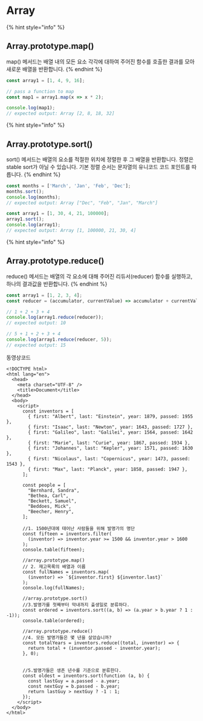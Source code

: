 # Array

{% hint style="info" %}
## Array.prototype.map\(\)

map\(\) 메서드는 배열 내의 모든 요소 각각에 대하여 주어진 함수를 호출한 결과를 모아 새로운 배열을 반환합니다.
{% endhint %}

```javascript
const array1 = [1, 4, 9, 16];

// pass a function to map
const map1 = array1.map(x => x * 2);

console.log(map1);
// expected output: Array [2, 8, 18, 32]
```

{% hint style="info" %}
## Array.prototype.sort\(\) 

sort\(\) 메서드는 배열의 요소를 적절한 위치에 정렬한 후 그 배열을 반환합니다. 정렬은 stable sort가 아닐 수 있습니다. 기본 정렬 순서는 문자열의 유니코드 코드 포인트를 따릅니다.
{% endhint %}

```javascript
const months = ['March', 'Jan', 'Feb', 'Dec'];
months.sort();
console.log(months);
// expected output: Array ["Dec", "Feb", "Jan", "March"]

const array1 = [1, 30, 4, 21, 100000];
array1.sort();
console.log(array1);
// expected output: Array [1, 100000, 21, 30, 4]
```

{% hint style="info" %}
## Array.prototype.reduce\(\)

reduce\(\) 메서드는 배열의 각 요소에 대해 주어진 리듀서\(reducer\) 함수를 실행하고, 하나의 결과값을 반환합니다.
{% endhint %}

```javascript
const array1 = [1, 2, 3, 4];
const reducer = (accumulator, currentValue) => accumulator + currentValue;

// 1 + 2 + 3 + 4
console.log(array1.reduce(reducer));
// expected output: 10

// 5 + 1 + 2 + 3 + 4
console.log(array1.reduce(reducer, 5));
// expected output: 15

```



동영상코드

```markup
<!DOCTYPE html>
<html lang="en">
  <head>
    <meta charset="UTF-8" />
    <title>Document</title>
  </head>
  <body>
    <script>
      const inventors = [
        { first: "Albert", last: "Einstein", year: 1879, passed: 1955 },
        { first: "Isaac", last: "Newton", year: 1643, passed: 1727 },
        { first: "Galileo", last: "Galilei", year: 1564, passed: 1642 },
        { first: "Marie", last: "Curie", year: 1867, passed: 1934 },
        { first: "Johannes", last: "Kepler", year: 1571, passed: 1630 },
        { first: "Nicolaus", last: "Copernicus", year: 1473, passed: 1543 },
        { first: "Max", last: "Planck", year: 1858, passed: 1947 },
      ];

      const people = [
        "Bernhard, Sandra",
        "Bethea, Carl",
        "Beckett, Samuel",
        "Beddoes, Mick",
        "Beecher, Henry",
      ];

      //1. 1500년대에 태어난 사람들을 위해 발명가의 명단
      const fifteen = inventors.filter(
        (inventor) => inventor.year >= 1500 && inventor.year > 1600
      );
      console.table(fifteen);

      //array.prototype.map()
      // 2. 재고목록의 배열과 이름
      const fullNames = inventors.map(
        (inventor) => `${inventor.first} ${inventor.last}`
      );
      console.log(fullNames);

      //array.prototype.sort()
      //3.발명가를 첫째부터 막내까지 출생일로 분류하다.
      const ordered = inventors.sort((a, b) => (a.year > b.year ? 1 : -1));
      console.table(ordered);

      //array.prototype.reduce()
      //4. 모든 발명가들은 몇 년을 살았습니까?
      const totalYears = inventors.reduce((total, inventor) => {
        return total + (inventor.passed - inventor.year);
      }, 0);

      
      //5.발명가들은 생존 년수를 기준으로 분류한다.
      const oldest = inventors.sort(function (a, b) {
        const lastGuy = a.passed - a.year;
        const nextGuy = b.passed - b.year;
        return lastGuy > nextGuy ? -1 : 1;
      });
    </script>
  </body>
</html>

```



